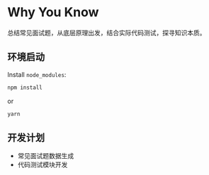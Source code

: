 # Why You Know

总结常见面试题，从底层原理出发，结合实际代码测试，探寻知识本质。

## 环境启动

Install `node_modules`:

```bash
npm install
```

or

```bash
yarn
```

## 开发计划

- 常见面试题数据生成
- 代码测试模块开发